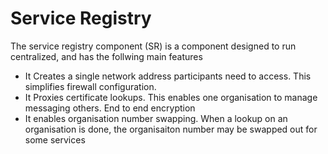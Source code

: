 # Service Registry

The service registry component (SR) is a component designed to run centralized, and has the follwing main features

* It Creates a single network address participants need to access. This simplifies firewall configuration.
* It Proxies certificate lookups. This enables one organisation to manage messaging others. End to end encryption
* It enables organisation number swapping. When a lookup on an organisation is done, the organisaiton number may be swapped out for some services

